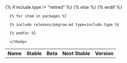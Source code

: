 <div class="table-responsive">
  <table class="table table-bordered table-condensed">
      <tr>
        <th class="table-display-text-th table-display-name-th" scope="col">Name</th>
{% if include.type != "retired" %}
        <th scope="col">Stable</th>
        <th scope="col">Beta</th>
        <th scope="col">Next Stable</th>
{% else %}
        <th scope="col">Version</th>
{% endif %}
      </tr>
      <tbody id="myTable">

      {% for item in packages %}

      {% include releases/pkgrow.md type=include.type %}

      {% endfor %}

      </tbody>
  </table>
</div>
